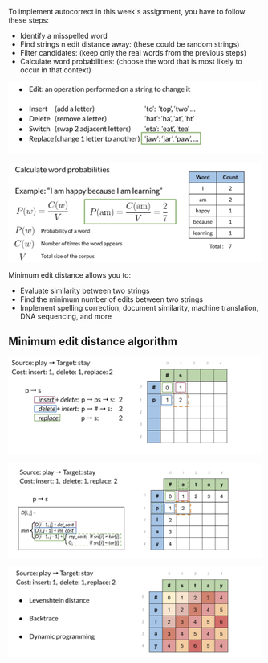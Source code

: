 To implement autocorrect in this week's assignment, you have to follow these steps:

- Identify a misspelled word
- Find strings n edit distance away: (these could be random strings)
- Filter candidates: (keep only the real words from the previous steps)
- Calculate word probabilities: (choose the word that is most likely to occur in that context)

![](./images/find-string-n-edit.png)

![](./images/word-probability.png)

Minimum edit distance allows you to:

- Evaluate similarity between two strings
- Find the minimum number of edits between two strings
- Implement spelling correction, document similarity, machine translation, DNA sequencing, and more

## Minimum edit distance algorithm

![](./images/minimum-edit.png)

![](./images/minimum-edit-2.png)

![](./images/minimum-edit-3.png)
